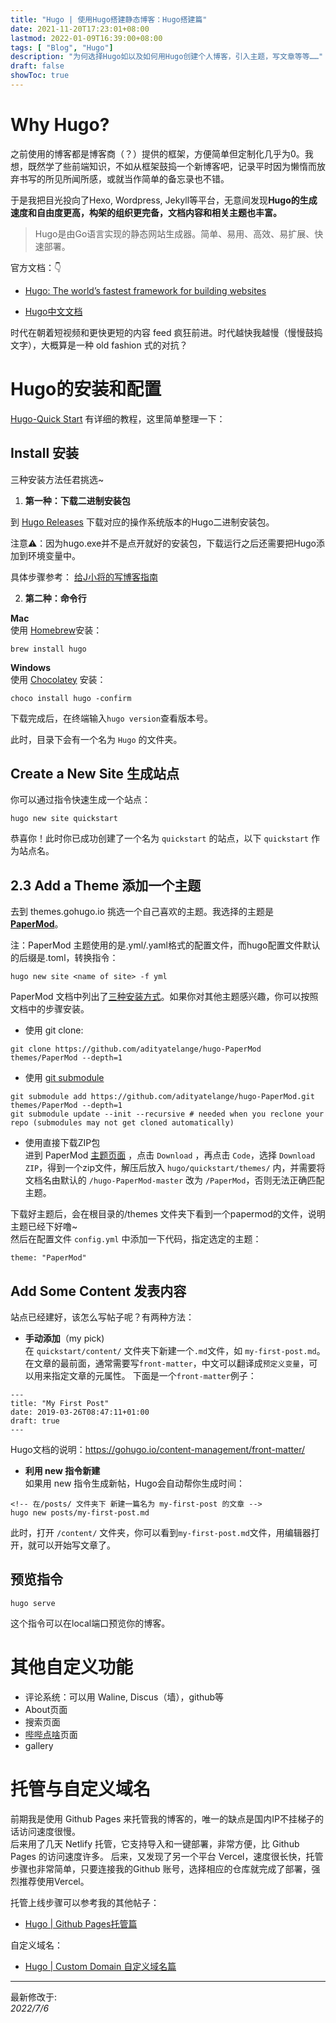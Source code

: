 ```yaml
---
title: "Hugo | 使用Hugo搭建静态博客：Hugo搭建篇"
date: 2021-11-20T17:23:01+08:00
lastmod: 2022-01-09T16:39:00+08:00
tags: [ "Blog", "Hugo"] 
description: "为何选择Hugo如以及如何用Hugo创建个人博客，引入主题，写文章等等……"
draft: false
showToc: true
---
```



# Why Hugo?
之前使用的博客都是博客商（？）提供的框架，方便简单但定制化几乎为0。我想，既然学了些前端知识，不如从框架鼓捣一个新博客吧，记录平时因为懒惰而放弃书写的所见所闻所感，或就当作简单的备忘录也不错。

于是我把目光投向了Hexo, Wordpress, Jekyll等平台，无意间发现**Hugo的生成速度和自由度更高，构架的组织更完备，文档内容和相关主题也丰富。** 
> Hugo是由Go语言实现的静态网站生成器。简单、易用、高效、易扩展、快速部署。

官方文档：👇
- [Hugo: The world’s fastest framework for building websites](https://gohugo.io/)

- [Hugo中文文档](https://www.gohugo.org/)

时代在朝着短视频和更快更短的内容 feed 疯狂前进。时代越快我越慢（慢慢鼓捣文字），大概算是一种 old fashion 式的对抗？

# Hugo的安装和配置
[Hugo-Quick Start](https://gohugo.io/getting-started/quick-start/) 有详细的教程，这里简单整理一下：
## Install 安装
三种安装方法任君挑选~

1. **第一种：下载二进制安装包**  

到 [Hugo Releases](https://github.com/gohugoio/hugo/releases) 下载对应的操作系统版本的Hugo二进制安装包。

注意⚠️：因为hugo.exe并不是点开就好的安装包，下载运行之后还需要把Hugo添加到环境变量中。

具体步骤参考：
[给J小将的写博客指南](https://www.niqks.tk/posts/hugo/how-to-setup-blog/#%e4%b8%8b%e8%bd%bdhugo)


2. **第二种：命令行**

**Mac**  
使用 [Homebrew](https://brew.sh/)安装：  
```
brew install hugo
```

**Windows**   
使用 [Chocolatey](https://chocolatey.org/) 安装：  
```
choco install hugo -confirm
```

下载完成后，在终端输入`hugo version`查看版本号。

此时，目录下会有一个名为 `Hugo` 的文件夹。

## Create a New Site 生成站点
你可以通过指令快速生成一个站点：
```
hugo new site quickstart
```
恭喜你！此时你已成功创建了一个名为 `quickstart` 的站点，以下 `quickstart` 作为站点名。

## 2.3 Add a Theme 添加一个主题
去到 themes.gohugo.io 挑选一个自己喜欢的主题。我选择的主题是 **[PaperMod](https://themes.gohugo.io/themes/hugo-papermod/)**。

注：PaperMod 主题使用的是.yml/.yaml格式的配置文件，而hugo配置文件默认的后缀是.toml，转换指令：
```
hugo new site <name of site> -f yml
```

PaperMod 文档中列出了[三种安装方式](https://github.com/adityatelange/hugo-PaperMod/wiki/Installation#method-1)。如果你对其他主题感兴趣，你可以按照文档中的步骤安装。

- 使用 git clone:
```
git clone https://github.com/adityatelange/hugo-PaperMod themes/PaperMod --depth=1
```

- 使用 [git submodule](https://www.atlassian.com/git/tutorials/git-submodule)
```
git submodule add https://github.com/adityatelange/hugo-PaperMod.git themes/PaperMod --depth=1
git submodule update --init --recursive # needed when you reclone your repo (submodules may not get cloned automatically)
``` 

- 使用直接下载ZIP包  
进到 PaperMod [主题页面](https://themes.gohugo.io/themes/hugo-papermod/) ，点击 `Download` ，再点击 `Code`，选择 `Download ZIP`，得到一个zip文件，解压后放入 `hugo/quickstart/themes/` 内，并需要将文档名由默认的 `/hugo-PaperMod-master` 改为 `/PaperMod`，否则无法正确匹配主题。

下载好主题后，会在根目录的/themes 文件夹下看到一个papermod的文件，说明主题已经下好噜~   
然后在配置文件 `config.yml` 中添加一下代码，指定选定的主题：
```
theme: "PaperMod"
```

## Add Some Content 发表内容
站点已经建好，该怎么写帖子呢？有两种方法：  

- **手动添加**（my pick)  
在 `quickstart/content/` 文件夹下新建一个`.md`文件，如 `my-first-post.md`。在文章的最前面，通常需要写`front-matter`，中文可以翻译成`预定义变量`，可以用来指定文章的元属性。 
下面是一个`front-matter`例子：
```
---
title: "My First Post"
date: 2019-03-26T08:47:11+01:00
draft: true
---
```
Hugo文档的说明：https://gohugo.io/content-management/front-matter/

- **利用 new 指令新建**  
如果用 new 指令生成新帖，Hugo会自动帮你生成时间：
```
<!-- 在/posts/ 文件夹下 新建一篇名为 my-first-post 的文章 -->
hugo new posts/my-first-post.md
```

此时，打开 `/content/` 文件夹，你可以看到`my-first-post.md`文件，用编辑器打开，就可以开始写文章了。

## 预览指令
```
hugo serve
```
这个指令可以在local端口预览你的博客。

# 其他自定义功能
- 评论系统：可以用 Waline, Discus（墙），github等
- About页面
- 搜索页面
- [哔哔点啥](https://immmmm.com/bb-by-wechat-pro/)页面
- gallery

# 托管与自定义域名
前期我是使用 Github Pages 来托管我的博客的，唯一的缺点是国内IP不挂梯子的话访问速度很慢。  
后来用了几天 Netlify 托管，它支持导入和一键部署，非常方便，比 Github Pages 的访问速度许多。
后来，又发现了另一个平台 Vercel，速度很长快，托管步骤也非常简单，只要连接我的Github 账号，选择相应的仓库就完成了部署，强烈推荐使用Vercel。

托管上线步骤可以参考我的其他帖子：  
- [Hugo | Github Pages托管篇](https://www.niqks.tk/posts/hugo/hugo-githubpages/)

自定义域名：
- [Hugo | Custom Domain 自定义域名篇](https://www.niqks.tk/posts/hugo/hugo-custom-domain/)

---
最新修改于:  
*2022/7/6*